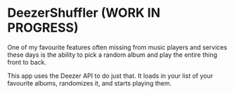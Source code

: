 # DeezerShuffler (WORK IN PROGRESS)

One of my favourite features often missing from music players and services these days is the ability to pick a random album and play the entire thing front to back.

This app uses the Deezer API to do just that. It loads in your list of your favourite albums, randomizes it, and starts playing them.


